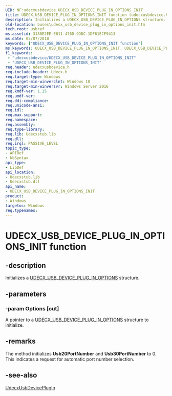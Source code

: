 ```yaml
---
UID: NF:udecxusbdevice.UDECX_USB_DEVICE_PLUG_IN_OPTIONS_INIT
title: UDECX_USB_DEVICE_PLUG_IN_OPTIONS_INIT function (udecxusbdevice.h)
description: Initializes a UDECX_USB_DEVICE_PLUG_IN_OPTIONS structure.
old-location: buses\udecx_usb_device_plug_in_options_init.htm
tech.root: usbref
ms.assetid: 3188E2EE-E011-476D-9DDC-1DF61ECF9413
ms.date: 05/07/2018
keywords: ["UDECX_USB_DEVICE_PLUG_IN_OPTIONS_INIT function"]
ms.keywords: UDECX_USB_DEVICE_PLUG_IN_OPTIONS_INIT, UDECX_USB_DEVICE_PLUG_IN_OPTIONS_INIT function [Buses], buses.udecx_usb_device_plug_in_options_init, udecxusbdevice/UDECX_USB_DEVICE_PLUG_IN_OPTIONS_INIT
f1_keywords:
 - "udecxusbdevice/UDECX_USB_DEVICE_PLUG_IN_OPTIONS_INIT"
 - "UDECX_USB_DEVICE_PLUG_IN_OPTIONS_INIT"
req.header: udecxusbdevice.h
req.include-header: Udecx.h
req.target-type: Windows
req.target-min-winverclnt: Windows 10
req.target-min-winversvr: Windows Server 2016
req.kmdf-ver: 1.15
req.umdf-ver: 
req.ddi-compliance: 
req.unicode-ansi: 
req.idl: 
req.max-support: 
req.namespace: 
req.assembly: 
req.type-library: 
req.lib: Udecxstub.lib
req.dll: 
req.irql: PASSIVE_LEVEL
topic_type:
- APIRef
- kbSyntax
api_type:
- LibDef
api_location:
- Udecxstub.lib
- Udecxstub.dll
api_name:
- UDECX_USB_DEVICE_PLUG_IN_OPTIONS_INIT
product:
- Windows
targetos: Windows
req.typenames: 
---
```


# UDECX_USB_DEVICE_PLUG_IN_OPTIONS_INIT function


## -description


Initializes a <a href="https://docs.microsoft.com/windows-hardware/drivers/ddi/udecxusbdevice/ns-udecxusbdevice-_udecx_usb_device_plug_in_options">UDECX_USB_DEVICE_PLUG_IN_OPTIONS</a> structure.


## -parameters




### -param Options [out]

A pointer to a <a href="https://docs.microsoft.com/windows-hardware/drivers/ddi/udecxusbdevice/ns-udecxusbdevice-_udecx_usb_device_plug_in_options">UDECX_USB_DEVICE_PLUG_IN_OPTIONS</a> structure to initialize.


## -remarks



The method initializes <b>Usb20PortNumber</b> and <b>Usb30PortNumber</b>  to 0. This indicates a request for  automatic port number selection.




## -see-also




<a href="https://docs.microsoft.com/windows-hardware/drivers/ddi/udecxusbdevice/nf-udecxusbdevice-udecxusbdeviceplugin">UdecxUsbDevicePlugIn</a>
 

 

